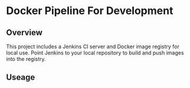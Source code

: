 # Docker Pipeline For Development

## Overview

This project includes a Jenkins CI server and Docker image registry for local use.
Point Jenkins to your local repository to build and push images into the registry.

## Useage


